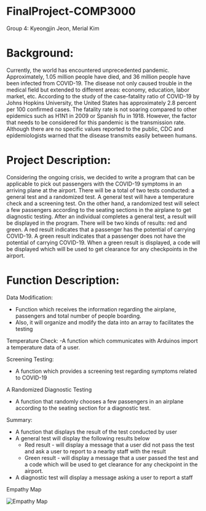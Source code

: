 # FinalProject-COMP3000

Group 4: Kyeongjin Jeon, Merial Kim 

 

# Background: 

Currently, the world has encountered unprecedented pandemic. Approximately, 1.05 million people have died, and 36 million people have been infected from COVID-19. 
The disease not only caused trouble in the medical field but extended to different areas: economy, education, labor market, etc. 
According to the study of the case-fatality ratio of COVID-19 by Johns Hopkins University, the United States has approximately 2.8 percent per 100 confirmed cases. 
The fatality rate is not soaring compared to other epidemics such as H1N1 in 2009 or Spanish flu in 1918. 
However, the factor that needs to be considered for this pandemic is the transmission rate. 
Although there are no specific values reported to the public, CDC and epidemiologists warned that the disease transmits easily between humans.  

# Project Description:

Considering the ongoing crisis, we decided to write a program that can be applicable to pick out passengers with the COVID-19 symptoms in an arriving plane at the airport.
There will be a total of two tests conducted: a general test and a randomized test. A general test will have a temperature check and a screening test. 
On the other hand, a randomized test will select a few passengers according to the seating sections in the airplane to get diagnostic testing. 
After an individual completes a general test, a result will be displayed in the program. There will be two kinds of results: red and green. 
A red result indicates that a passenger has the potential of carrying COVID-19. A green result indicates that a passenger does not have the potential of carrying COVID-19. 
When a green result is displayed, a code will be displayed which will be used to get clearance for any checkpoints in the airport.  

# Function Description:

Data Modification: 
- Function which receives the information regarding the airplane, passengers and total number of people boarding. 
- Also, it will organize and modify the data into an array to facilitates the testing 

Temperature Check:
-A function which communicates with Arduinos import a temperature data of a user. 

Screening Testing:
- A function which provides a screening test regarding symptoms related to COVID-19  

A Randomized Diagnostic Testing 
- A function that randomly chooses a few passengers in an airplane according to the seating section for a diagnostic test. 

Summary:
- A function that displays the result of the test conducted by user 
- A general test will display the following results below
  - Red result - will display a message that a user did not pass the test and ask a user to report to a nearby staff with the result 
  - Green result - will display a message that a user passed the test and a code which will be used to get clearance for any checkpoint in the airport. 
- A diagnostic test will display a message asking a user to report a staff  
 
 

 

Empathy Map 

![Empathy Map](https://github.com/szk0151/FinalProject-COMP3000/blob/master/Empathy%20map.PNG)

 
